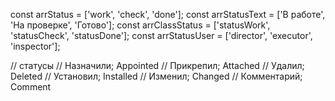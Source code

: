 const arrStatus = ['work', 'check', 'done'];
const arrStatusText = ['В работе', 'На проверке', 'Готово'];
const arrClassStatus = ['statusWork', 'statusCheck', 'statusDone'];
const arrStatusUser = ['director', 'executor', 'inspector'];

// статусы
// Назначили; Appointed
// Прикрепил; Attached
// Удалил; Deleted
// Установил; Installed
// Изменил; Changed
// Комментарий; Comment
